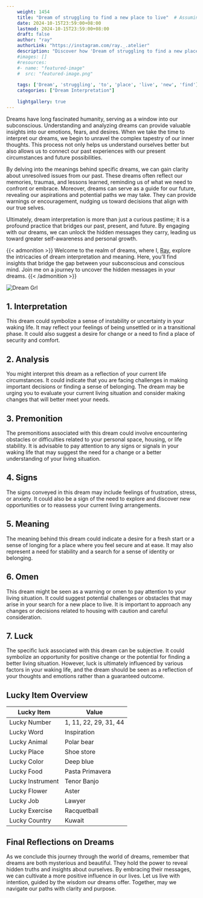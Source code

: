 ```yaml
---
    weight: 1454
    title: "Dream of struggling to find a new place to live"  # Assuming 'title' column exists
    date: 2024-10-15T23:59:00+08:00
    lastmod: 2024-10-15T23:59:00+08:00
    draft: false
    author: "ray"
    authorLink: "https://instagram.com/ray._.atelier"
    description: "Discover how 'Dream of struggling to find a new place to live' can interpret your future and uncover its significant meanings in your life."
    #images: []
    #resources:
    #- name: "featured-image"
    #  src: "featured-image.png"
    
    tags: ['Dream', 'struggling', 'to', 'place', 'live', 'new', 'find']
    categories: ["Dream Interpretation"]
    
    lightgallery: true
---
```

    
Dreams have long fascinated humanity, serving as a window into our subconscious. Understanding and analyzing dreams can provide valuable insights into our emotions, fears, and desires. When we take the time to interpret our dreams, we begin to unravel the complex tapestry of our inner thoughts. This process not only helps us understand ourselves better but also allows us to connect our past experiences with our present circumstances and future possibilities.

By delving into the meanings behind specific dreams, we can gain clarity about unresolved issues from our past. These dreams often reflect our memories, traumas, and lessons learned, reminding us of what we need to confront or embrace. Moreover, dreams can serve as a guide for our future, revealing our aspirations and potential paths we may take. They can provide warnings or encouragement, nudging us toward decisions that align with our true selves.

Ultimately, dream interpretation is more than just a curious pastime; it is a profound practice that bridges our past, present, and future. By engaging with our dreams, we can unlock the hidden messages they carry, leading us toward greater self-awareness and personal growth.

{{< admonition >}}
Welcome to the realm of dreams, where I, [Ray](https://instagram.com/ray._.atelier), explore the intricacies of dream interpretation and meaning. Here, you’ll find insights that bridge the gap between your subconscious and conscious mind. Join me on a journey to uncover the hidden messages in your dreams.
{{< /admonition >}}

![Dream Grl](https://cdn.pixabay.com/photo/2017/11/02/03/35/gothic-2910057_1280.jpg "Dream Grl")

## 1. Interpretation
 This dream could symbolize a sense of instability or uncertainty in your waking life. It may reflect your feelings of being unsettled or in a transitional phase. It could also suggest a desire for change or a need to find a place of security and comfort.

## 2. Analysis
 You might interpret this dream as a reflection of your current life circumstances. It could indicate that you are facing challenges in making important decisions or finding a sense of belonging. The dream may be urging you to evaluate your current living situation and consider making changes that will better meet your needs.

## 3. Premonition
 The premonitions associated with this dream could involve encountering obstacles or difficulties related to your personal space, housing, or life stability. It is advisable to pay attention to any signs or signals in your waking life that may suggest the need for a change or a better understanding of your living situation.

## 4. Signs
 The signs conveyed in this dream may include feelings of frustration, stress, or anxiety. It could also be a sign of the need to explore and discover new opportunities or to reassess your current living arrangements.

## 5. Meaning
 The meaning behind this dream could indicate a desire for a fresh start or a sense of longing for a place where you feel secure and at ease. It may also represent a need for stability and a search for a sense of identity or belonging.

## 6. Omen
 This dream might be seen as a warning or omen to pay attention to your living situation. It could suggest potential challenges or obstacles that may arise in your search for a new place to live. It is important to approach any changes or decisions related to housing with caution and careful consideration.

## 7. Luck
 The specific luck associated with this dream can be subjective. It could symbolize an opportunity for positive change or the potential for finding a better living situation. However, luck is ultimately influenced by various factors in your waking life, and the dream should be seen as a reflection of your thoughts and emotions rather than a guaranteed outcome.

## Lucky Item Overview
| Lucky Item          | Value              |
|---------------|--------------------|
| Lucky Number        | 1, 11, 22, 29, 31, 44  |
| Lucky Word          | Inspiration |
| Lucky Animal        | Polar bear |
| Lucky Place         | Shoe store     |
| Lucky Color         | Deep blue     |
| Lucky Food          | Pasta Primavera      |
| Lucky Instrument    | Tenor Banjo |
| Lucky Flower        | Aster    |
| Lucky Job           | Lawyer       |
| Lucky Exercise      | Racquetball  |
| Lucky Country       | Kuwait    |


##  Final Reflections on Dreams

As we conclude this journey through the world of dreams, remember that dreams are both mysterious and beautiful. They hold the power to reveal hidden truths and insights about ourselves. By embracing their messages, we can cultivate a more positive influence in our lives. Let us live with intention, guided by the wisdom our dreams offer. Together, may we navigate our paths with clarity and purpose.
